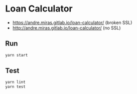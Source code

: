 # Loan Calculator

- https://andre.miras.gitlab.io/loan-calculator/ (broken SSL)
- http://andre.miras.gitlab.io/loan-calculator/ (no SSL)


## Run
```sh
yarn start
```

## Test
```sh
yarn lint
yarn test
```
